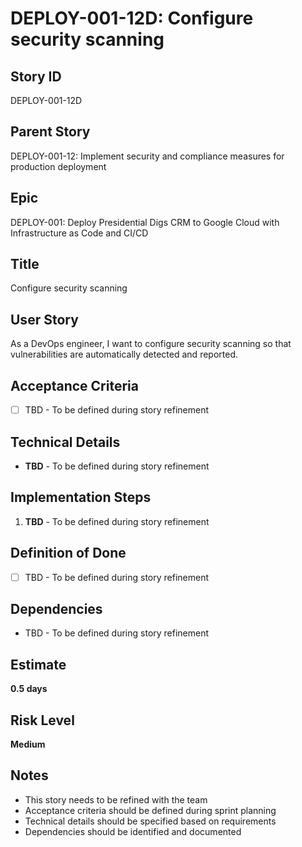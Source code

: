 # DEPLOY-001-12D: Configure security scanning

## Story ID
DEPLOY-001-12D

## Parent Story
DEPLOY-001-12: Implement security and compliance measures for production deployment

## Epic
DEPLOY-001: Deploy Presidential Digs CRM to Google Cloud with Infrastructure as Code and CI/CD

## Title
Configure security scanning

## User Story
As a DevOps engineer, I want to configure security scanning so that vulnerabilities are automatically detected and reported.

## Acceptance Criteria
- [ ] TBD - To be defined during story refinement

## Technical Details
- **TBD** - To be defined during story refinement

## Implementation Steps
1. **TBD** - To be defined during story refinement

## Definition of Done
- [ ] TBD - To be defined during story refinement

## Dependencies
- TBD - To be defined during story refinement

## Estimate
**0.5 days**

## Risk Level
**Medium**

## Notes
- This story needs to be refined with the team
- Acceptance criteria should be defined during sprint planning
- Technical details should be specified based on requirements
- Dependencies should be identified and documented

